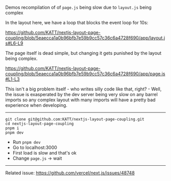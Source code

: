 Demos recompilation of of `page.js` being slow due to `layout.js` being complex

In the layout here, we have a loop that blocks the event loop for 10s:

https://github.com/KATT/nextjs-layout-page-coupling/blob/5eaecca1a0b96bfb7e59b9cc57c36c6a4728f690/app/layout.js#L6-L9

The page itself is dead simple, but changing it gets punished by the layout being complex.

https://github.com/KATT/nextjs-layout-page-coupling/blob/5eaecca1a0b96bfb7e59b9cc57c36c6a4728f690/app/page.js#L1-L3

This isn't a big problem itself - who writes silly code like that, right? - Well, the issue is exasperated by the dev server being very slow on any barrel imports so any complex layout with many imports will have a pretty bad experience when developing.

---

```shell
git clone git@github.com:KATT/nextjs-layout-page-coupling.git
cd nextjs-layout-page-coupling
pnpm i
pnpm dev
```

- Run `pnpm dev`
- Go to localhost:3000
- First load is slow and that's ok
- Change `page.js` -> wait

---

Related issue: https://github.com/vercel/next.js/issues/48748

